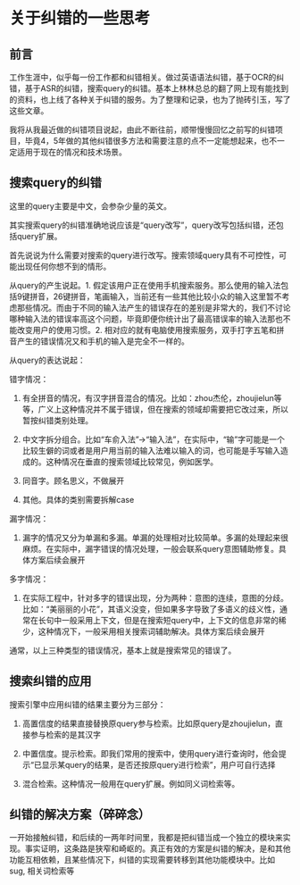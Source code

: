 # 关于纠错的一些思考

## 前言 

工作生涯中，似乎每一份工作都和纠错相关。做过英语语法纠错，基于OCR的纠错，基于ASR的纠错，搜索query的纠错。基本上林林总总的翻了网上现有能找到的资料，也上线了各种关于纠错的服务。为了整理和记录，也为了抛砖引玉，写了这些文章。

我将从我最近做的纠错项目说起，由此不断往前，顺带慢慢回忆之前写的纠错项目，毕竟4，5年做的其他纠错很多方法和需要注意的点不一定能想起来，也不一定适用于现在的情况和技术场景。

## 搜索query的纠错

这里的query主要是中文，会参杂少量的英文。

其实搜索query的纠错准确地说应该是“query改写”，query改写包括纠错，还包括query扩展。

首先说说为什么需要对搜索的query进行改写。搜索领域query具有不可控性，可能出现任何你想不到的情形。

从query的产生说起。1. 假定该用户正在使用手机搜索服务。那么使用的输入法包括9键拼音，26键拼音，笔画输入，当前还有一些其他比较小众的输入这里暂不考虑那些情况。而由于不同的输入法产生的错误存在的差别是非常大的，我们不讨论哪种输入法的错误率高这个问题，毕竟即便你统计出了最高错误率的输入法那也不能改变用户的使用习惯。2. 相对应的就有电脑使用搜索服务，双手打字五笔和拼音产生的错误情况又和手机的输入是完全不一样的。

从query的表达说起：

错字情况：

1. 有全拼音的情况，有汉字拼音混合的情况。比如：zhou杰伦，zhoujielun等等，广义上这种情况并不属于错误，但在搜索的领域却需要把它改过来，所以暂按纠错类别处理。

2. 中文字拆分组合。比如“车俞入法”->“输入法”，在实际中，“输”字可能是一个比较生僻的词或者是用户用当前的输入法难以输入的词，也可能是手写输入造成的。这种情况在垂直的搜索领域比较常见，例如医学。

3. 同音字。顾名思义，不做展开

4. 其他。具体的类别需要拆解case

漏字情况：

1. 漏字的情况又分为单漏和多漏。单漏的处理相对比较简单。多漏的处理起来很麻烦。在实际中，漏字错误的情况处理，一般会联系query意图辅助修复。具体方案后续会展开

多字情况：

1. 在实际工程中，针对多字的错误出现，分为两种：意图的连续，意图的分歧。比如：“美丽丽的小花”，其语义没变，但如果多字导致了多语义的歧义性，通常在长句中一般采用上下文，但是在搜索短query中，上下文的信息非常的稀少，这种情况下，一般采用相关搜索词辅助解决。具体方案后续会展开

通常，以上三种类型的错误情况，基本上就是搜索常见的错误了。

## 搜索纠错的应用

搜索引擎中应用纠错的结果主要分为三部分：

1. 高置信度的结果直接替换原query参与检索。比如原query是zhoujielun，直接参与检索的是其汉字

2. 中置信度。提示检索。即我们常用的搜索中，使用query进行查询时，他会提示“已显示某query的结果，是否还按原query进行检索”，用户可自行选择

3. 混合检索。这种情况一般用在query扩展。例如同义词检索等。

## 纠错的解决方案（碎碎念）

一开始接触纠错，和后续的一两年时间里，我都是把纠错当成一个独立的模块来实现。事实证明，这条路是狭窄和崎岖的。真正有效的方案是纠错的解决，是和其他功能互相依赖，且某些情况下，纠错的实现需要转移到其他功能模块中。比如sug, 相关词检索等